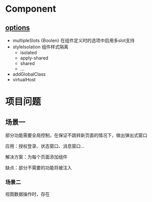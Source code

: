 # Component
## [options](https://developers.weixin.qq.com/miniprogram/dev/framework/custom-component/wxml-wxss.html)
  - multipleSlots {Boolen} 在组件定义时的选项中启用多slot支持
  - styleIsolation 组件样式隔离
    - isolated
    - apply-shared
    - shared
    - ...
  - addGlobalClass
  - virtualHost

# 项目问题
## 场景一
部分功能需要全局控制，在保证不跳转新页面的情况下，做出弹出式窗口

应用：授权登录、状态窗口、消息窗口...

解决方案：为每个页面添加组件

缺点：部分不需要的功能将被注入

### 场景二
视图数据操作时，存在